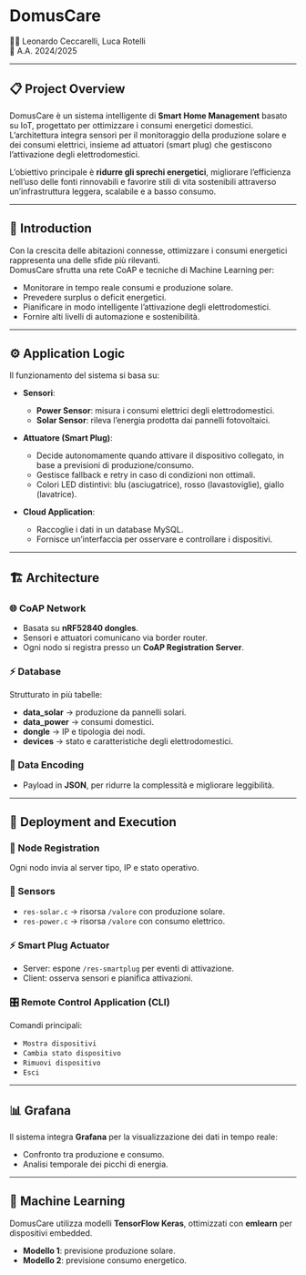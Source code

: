 # DomusCare  
🧑‍💻 Leonardo Ceccarelli, Luca Rotelli  
📅 A.A. 2024/2025  

---

## 📋 Project Overview  
DomusCare è un sistema intelligente di **Smart Home Management** basato su IoT, progettato per ottimizzare i consumi energetici domestici.  
L’architettura integra sensori per il monitoraggio della produzione solare e dei consumi elettrici, insieme ad attuatori (smart plug) che gestiscono l’attivazione degli elettrodomestici.  

L’obiettivo principale è **ridurre gli sprechi energetici**, migliorare l’efficienza nell’uso delle fonti rinnovabili e favorire stili di vita sostenibili attraverso un’infrastruttura leggera, scalabile e a basso consumo.  

---

## 🌟 Introduction  
Con la crescita delle abitazioni connesse, ottimizzare i consumi energetici rappresenta una delle sfide più rilevanti.  
DomusCare sfrutta una rete CoAP e tecniche di Machine Learning per:  

- Monitorare in tempo reale consumi e produzione solare.  
- Prevedere surplus o deficit energetici.  
- Pianificare in modo intelligente l’attivazione degli elettrodomestici.  
- Fornire alti livelli di automazione e sostenibilità.  

---

## ⚙️ Application Logic  
Il funzionamento del sistema si basa su:  

- **Sensori**:  
  - **Power Sensor**: misura i consumi elettrici degli elettrodomestici.  
  - **Solar Sensor**: rileva l’energia prodotta dai pannelli fotovoltaici.  

- **Attuatore (Smart Plug)**:  
  - Decide autonomamente quando attivare il dispositivo collegato, in base a previsioni di produzione/consumo.  
  - Gestisce fallback e retry in caso di condizioni non ottimali.  
  - Colori LED distintivi: blu (asciugatrice), rosso (lavastoviglie), giallo (lavatrice).  

- **Cloud Application**:  
  - Raccoglie i dati in un database MySQL.  
  - Fornisce un’interfaccia per osservare e controllare i dispositivi.  

---

## 🏗️ Architecture  

### 🌐 CoAP Network  
- Basata su **nRF52840 dongles**.  
- Sensori e attuatori comunicano via border router.  
- Ogni nodo si registra presso un **CoAP Registration Server**.  

### ⚡ Database  
Strutturato in più tabelle:  
- **data_solar** → produzione da pannelli solari.  
- **data_power** → consumi domestici.  
- **dongle** → IP e tipologia dei nodi.  
- **devices** → stato e caratteristiche degli elettrodomestici.  

### 🔧 Data Encoding  
- Payload in **JSON**, per ridurre la complessità e migliorare leggibilità.  

---

## 🚀 Deployment and Execution  

### 🔑 Node Registration  
Ogni nodo invia al server tipo, IP e stato operativo.  

### 🔌 Sensors  
- `res-solar.c` → risorsa `/valore` con produzione solare.  
- `res-power.c` → risorsa `/valore` con consumo elettrico.  

### ⚡ Smart Plug Actuator  
- Server: espone `/res-smartplug` per eventi di attivazione.  
- Client: osserva sensori e pianifica attivazioni.  

### 🎛️ Remote Control Application (CLI)  
Comandi principali:  
- `Mostra dispositivi`  
- `Cambia stato dispositivo`  
- `Rimuovi dispositivo`  
- `Esci`  

---

## 📊 Grafana  
Il sistema integra **Grafana** per la visualizzazione dei dati in tempo reale:  
- Confronto tra produzione e consumo.  
- Analisi temporale dei picchi di energia.  

---

## 🤖 Machine Learning  
DomusCare utilizza modelli **TensorFlow Keras**, ottimizzati con **emlearn** per dispositivi embedded.  

- **Modello 1**: previsione produzione solare.  
- **Modello 2**: previsione consumo energetico.  

